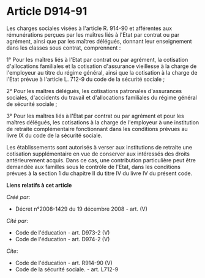 # Article D914-91

Les charges sociales visées à l'article R. 914-90 et afférentes aux rémunérations perçues par les maîtres liés à l'Etat par
contrat ou par agrément, ainsi que par les maîtres délégués, donnant leur enseignement dans les classes sous contrat,
comprennent : 

1° Pour les maîtres liés à l'Etat par contrat ou par agrément, la cotisation d'allocations familiales et la cotisation
d'assurance vieillesse à la charge de l'employeur au titre du régime général, ainsi que la cotisation à la charge de l'Etat
prévue à l'article L. 712-9 du code de la sécurité sociale ; 

2° Pour les maîtres délégués, les cotisations patronales d'assurances sociales, d'accidents du travail et d'allocations
familiales du régime général de sécurité sociale ; 

3° Pour les maîtres liés à l'Etat par contrat ou par agrément et pour les maîtres délégués, les cotisations à la charge de
l'employeur à une institution de retraite complémentaire fonctionnant dans les conditions prévues au livre IX du code de la
sécurité sociale. 

Les établissements sont autorisés à verser aux institutions de retraite une cotisation supplémentaire en vue de conserver aux
intéressés des droits antérieurement acquis. Dans ce cas, une contribution particulière peut être demandée aux familles sous
le contrôle de l'Etat, dans les conditions prévues à la section 1 du chapitre II du titre IV du livre IV du présent code.

**Liens relatifs à cet article**

_Créé par_:

  - Décret n°2008-1429 du 19 décembre 2008 - art. (V)

_Cité par_:

  - Code de l'éducation - art. D973-2 (V)
  - Code de l'éducation - art. D974-2 (V)

_Cite_:

  - Code de l'éducation - art. R914-90 (V)
  - Code de la sécurité sociale. - art. L712-9
